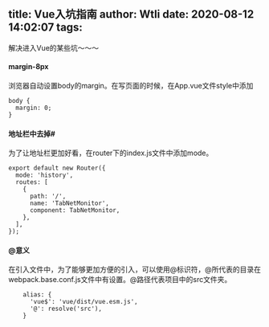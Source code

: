 title: Vue入坑指南
author: Wtli
date: 2020-08-12 14:02:07
tags:
---
解决进入Vue的某些坑～～～
<!--more-->
#### margin-8px
浏览器自动设置body的margin。在写页面的时候，在App.vue文件style中添加
```
body {
  margin: 0;
}

```
#### 地址栏中去掉#
为了让地址栏更加好看，在router下的index.js文件中添加mode。
```
export default new Router({
  mode: 'history',
  routes: [
    {
      path: '/',
      name: 'TabNetMonitor',
      component: TabNetMonitor,
    },
  ],
});
```
#### @意义
在引入文件中，为了能够更加方便的引入，可以使用@标识符，@所代表的目录在webpack.base.conf.js文件中有设置。@路径代表项目中的src文件夹。
```
    alias: {
      'vue$': 'vue/dist/vue.esm.js',
      '@': resolve('src'),
    }
```